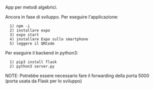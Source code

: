 App per metodi algebrici.


Ancora in fase di sviluppo. 
Per eseguire l'applicazione:

      1) npm -i
	  2) installare expo 
      3) expo start
      4) installare Expo sullo smartphone
      5) leggere il QRCode 
	  
Per eseguire il backend in python3:

      1) pip3 install flask
      2) python3 server.py
      
      
NOTE: Potrebbe essere necessario fare il forwarding della porta 5000 (porta usata da Flask per lo sviluppo)
